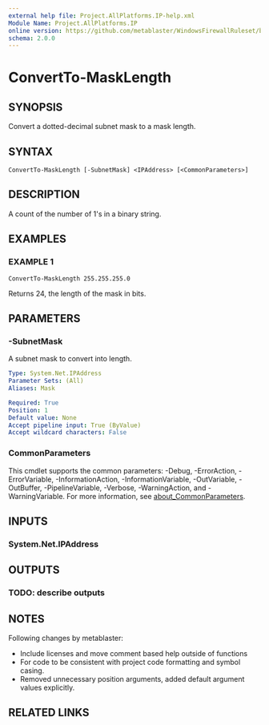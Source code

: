 ```yaml
---
external help file: Project.AllPlatforms.IP-help.xml
Module Name: Project.AllPlatforms.IP
online version: https://github.com/metablaster/WindowsFirewallRuleset/blob/master/Modules/Project.AllPlatforms.IP/Help/en-US/ConvertTo-MaskLength.md
schema: 2.0.0
---
```


# ConvertTo-MaskLength

## SYNOPSIS

Convert a dotted-decimal subnet mask to a mask length.

## SYNTAX

```none
ConvertTo-MaskLength [-SubnetMask] <IPAddress> [<CommonParameters>]
```

## DESCRIPTION

A count of the number of 1's in a binary string.

## EXAMPLES

### EXAMPLE 1

```none
ConvertTo-MaskLength 255.255.255.0
```

Returns 24, the length of the mask in bits.

## PARAMETERS

### -SubnetMask

A subnet mask to convert into length.

```yaml
Type: System.Net.IPAddress
Parameter Sets: (All)
Aliases: Mask

Required: True
Position: 1
Default value: None
Accept pipeline input: True (ByValue)
Accept wildcard characters: False
```

### CommonParameters

This cmdlet supports the common parameters: -Debug, -ErrorAction, -ErrorVariable, -InformationAction, -InformationVariable, -OutVariable, -OutBuffer, -PipelineVariable, -Verbose, -WarningAction, and -WarningVariable. For more information, see [about_CommonParameters](http://go.microsoft.com/fwlink/?LinkID=113216).

## INPUTS

### System.Net.IPAddress

## OUTPUTS

### TODO: describe outputs

## NOTES

Following changes by metablaster:
- Include licenses and move comment based help outside of functions
- For code to be consistent with project code formatting and symbol casing.
- Removed unnecessary position arguments, added default argument values explicitly.

## RELATED LINKS
